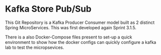 # Kafka Store Pub/Sub

This Git Repository is a Kafka Producer Consumer model built as 2 distinct Spring MicroServices. This was first developed again Sprint 3.1.5.

There is a also Docker-Compose files present to set-up a quick environment to show how the docker configs can quickly configure a kafka lab to test the micropsevices.
